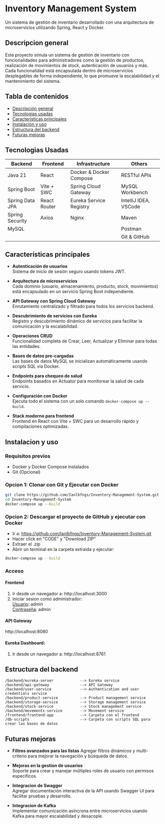# Inventory Management System

Un sistema de gestión de inventario desarrollado con una arquitectura de microservicios utilizando Spring, React y Docker.
## Descripcion general

Este proyecto simula un sistema de gestión de inventario con funcionalidades para administradores como la gestión de productos, realización de movimientos de stock, autenticación de usuarios y más. Cada funcionalidad está encapsulada dentro de microservicios desplegables de forma independiente, lo que promueve la escalabilidad y el mantenimiento del sistema.

## Tabla de contenidos
- [Descripción general](#descripcion-general)
- [Tecnologías usadas](#tecnologias-usadas)
- [Características principales](#caracteristicas-principales)
- [Instalación y uso](#instalacion-y-uso)
- [Estructura del backend](#estructura-del-backend)
- [Futuras mejoras](#futuras-mejoras)


## Tecnologias Usadas
| Backend          | Frontend        | Infrastructure           | Others                  |
|------------------|-----------------|--------------------------|-------------------------|
| Java 21          | React           | Docker & Docker Compose  | RESTful APIs            |
| Spring Boot      | Vite + SWC      | Spring Cloud Gateway     | MySQL Workbench         |
| Spring Data JPA  | React Router    | Eureka Service Registry  | IntelliJ IDEA, VSCode   |
| Spring Security  | Axios           | Nginx                    | Maven                   |
| MySQL            |                 |                          | Postman                 |
|                  |                 |                          | Git & GitHub            |

## Características principales
- **Autenticación de usuarios**  
  Sistema de inicio de sesión seguro usando tokens JWT.

- **Arquitectura de microservicios**  
  Cada dominio (usuario, almacenamiento, producto, stock, movimientos) está encapsulado en un servicio Spring Boot independiente.

- **API Gateway con Spring Cloud Gateway**  
  Enrutamiento centralizado y filtrado para todos los servicios backend.

- **Descubrimiento de servicios con Eureka**  
  Registro y descubrimiento dinámico de servicios para facilitar la comunicación y la escalabilidad.

- **Operaciones CRUD**  
  Funcionalidad completa de Crear, Leer, Actualizar y Eliminar para todas las entidades.

- **Bases de datos pre-cargadas**  
  Las bases de datos MySQL se inicializan automáticamente usando scripts SQL vía Docker.

- **Endpoints para chequeo de salud**  
  Endpoints basados en Actuator para monitorear la salud de cada servicio.

- **Configuración con Docker**  
  Ejecuta todo el sistema con un solo comando `docker-compose up --build`.

- **Stack moderno para frontend**  
  Frontend en React con Vite + SWC para un desarrollo rápido y compilaciones optimizadas.

## Instalacion y uso
### Requisitos previos
- Docker y Docker Compose instalados
- Git (Opcional)
### Opcion 1: Clonar con Git y Ejecutar con Docker
```bash
git clone https://github.com/Ianlbfngs/Inventory-Management-System.git
cd Inventory-Management-System
docker-compose up --build
```
### Opcion 2: Descargar el proyecto de GitHub y ejecutar con Docker 
- Ir a: https://github.com/Ianlbfngs/Inventory-Management-System.git
- Hacer click en "CODE" y "Download ZIP"
- Extraer el .zip
- Abrir un terminal en la carpeta extraida y ejecutar:
```bash
docker-compose up --build
```
### Acceso
#### Frontend
1. Ir desde un navegador a: http://localhost:3000
2. Iniciar sesion como administrador:<br>
    <u>Usuario</u>: admin <br>
    <u>Contraseña</u>: admin
#### API Gateway
http://localhost:8080

#### Eureka Dashboard:
1. Ir desde un navegador a: http://localhost:8761




## Estructura del backend
```
/backend/eureka-server            --> Eureka service 
/backend/api-gateway              --> API Gateway  
/backend/user-service             --> Authentication and user credentials service 
/backend/product-service          --> Product management service 
/backend/storage-service          --> Storage management service 
/backend/stock-service            --> Stock management service  
/backend/movements-service        --> Movement service
/frontend/frontend-app            --> Carpeta con el frontend
/db-scripts                       --> Carpeta con scripts SQL para crear las bases de datos   
```
## Futuras mejoras
- **Filtros avanzados para las listas**
    Agregar filtros dinámicos y multi-criterio para mejorar la navegación y búsqueda de datos.

- **Mejoras en la gestion de usuarios**  
    Soporte para crear y manejar múltiples roles de usuario con permisos específicos.

- **Integracion de Swagger**  
    Agregar documentación interactiva de la API usando Swagger UI para facilitar pruebas y desarrollo.

- **Integracion de Kafka**  
    Implementar comunicación asíncrona entre microservicios usando Kafka para mayor escalabilidad y desacople.


 
